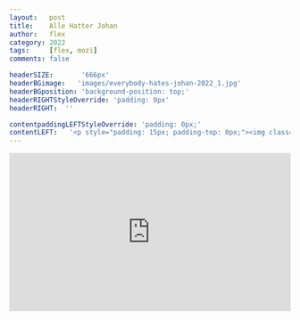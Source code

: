 ```yaml
---
layout:   post
title:    Alle Hatter Johan
author:   flex
category: 2022
tags:     [flex, mozi]
comments: false

headerSIZE:       '666px'
headerBGimage:   'images/everybody-hates-johan-2022_1.jpg'
headerBGposition: 'background-position: top;'
headerRIGHTStyleOverride: 'padding: 0px'
headerRIGHT:  ''

contentpaddingLEFTStyleOverride: 'padding: 0px;'
contentLEFT:   '<p style="padding: 15px; padding-top: 0px;"><img class="shadow" src="images/everybody-hates-johan-2022_2.jpg"></p>'
---
```


<div style="position: relative; width: 100%; height: 0; padding-bottom: 56.25%;">
<iframe class="shadow" style="position: absolute; width: 100%; height: 100%;" src="https://www.youtube.com/embed/7u3FAIGufTw" title="YouTube video player" frameborder="0" allow="accelerometer; autoplay; clipboard-write; encrypted-media; gyroscope; picture-in-picture" allowfullscreen></iframe></div>